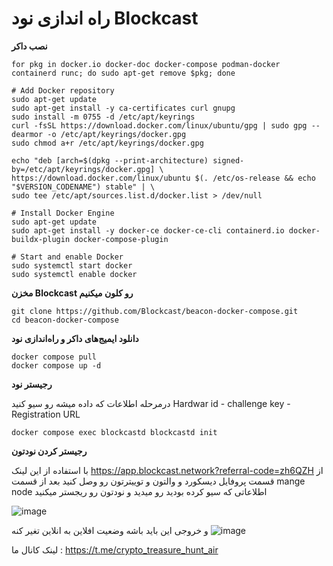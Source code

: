 #  راه اندازی نود Blockcast

**نصب داکر** 
```
for pkg in docker.io docker-doc docker-compose podman-docker containerd runc; do sudo apt-get remove $pkg; done

# Add Docker repository
sudo apt-get update
sudo apt-get install -y ca-certificates curl gnupg
sudo install -m 0755 -d /etc/apt/keyrings
curl -fsSL https://download.docker.com/linux/ubuntu/gpg | sudo gpg --dearmor -o /etc/apt/keyrings/docker.gpg
sudo chmod a+r /etc/apt/keyrings/docker.gpg

echo "deb [arch=$(dpkg --print-architecture) signed-by=/etc/apt/keyrings/docker.gpg] \
https://download.docker.com/linux/ubuntu $(. /etc/os-release && echo "$VERSION_CODENAME") stable" | \
sudo tee /etc/apt/sources.list.d/docker.list > /dev/null

# Install Docker Engine
sudo apt-get update
sudo apt-get install -y docker-ce docker-ce-cli containerd.io docker-buildx-plugin docker-compose-plugin

# Start and enable Docker
sudo systemctl start docker
sudo systemctl enable docker
```
**مخزن Blockcast رو کلون  میکنیم**
```
git clone https://github.com/Blockcast/beacon-docker-compose.git
cd beacon-docker-compose
```

**دانلود ایمیج‌های داکر    و  راه‌اندازی نود**
```
docker compose pull
docker compose up -d
```

**رجیستر نود**

درمرحله  اطلاعات که داده میشه رو  سیو کنید   Hardwar id  -  challenge key -Registration URL


```
docker compose exec blockcastd blockcastd init
```



**رجیستر کردن  نودتون**

با استفاده از این  لینک https://app.blockcast.network?referral-code=zh6QZH      از قسمت پروفایل   دیسکورد و  والتون و توییترتون رو وصل کنید 
بعد از قسمت mange node  اطلاعاتی  که سیو کرده بودید رو میدید و نودتون رو ریجستر میکنید

![image](https://github.com/user-attachments/assets/379beb60-81f4-4799-8941-2b16bea58ba7)



و خروجی  این باید باشه  وضعیت افلاین  به انلاین تغیر کنه 
![image](https://github.com/user-attachments/assets/88fa0348-ddf9-44f9-9b9e-4b7acb074a83)




لینک کانال ما : https://t.me/crypto_treasure_hunt_air





